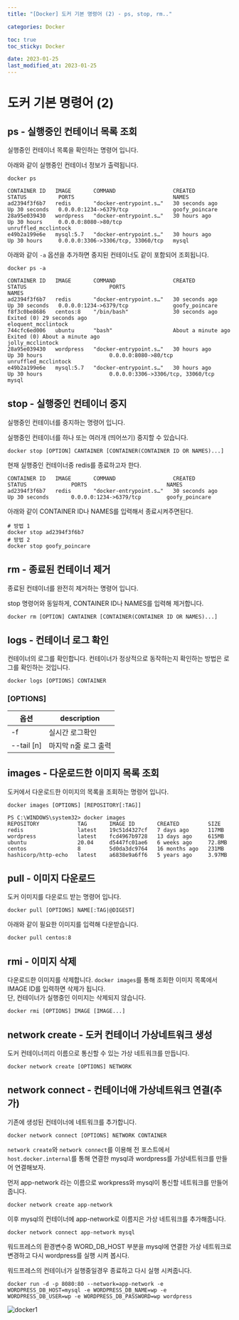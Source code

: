 ```yaml
---
title: "[Docker] 도커 기본 명령어 (2) - ps, stop, rm.."

categories: Docker

toc: true
toc_sticky: Docker

date: 2023-01-25
last_modified_at: 2023-01-25
---
```


# 도커 기본 명령어 (2)

## ps - 실행중인 컨테이너 목록 조회 

실행중인 컨테이너 목록을 확인하는 명령어 입니다.

아래와 같이 실행중인 컨테이너 정보가 출력됩니다.

```shell
docker ps
```

```shell
CONTAINER ID   IMAGE       COMMAND                  CREATED          STATUS          PORTS                               NAMES
ad2394f3f6b7   redis       "docker-entrypoint.s…"   30 seconds ago   Up 30 seconds   0.0.0.0:1234->6379/tcp              goofy_poincare
28a95e039430   wordpress   "docker-entrypoint.s…"   30 hours ago     Up 30 hours     0.0.0.0:8080->80/tcp                unruffled_mcclintock
e49b2a199e6e   mysql:5.7   "docker-entrypoint.s…"   30 hours ago     Up 30 hours     0.0.0.0:3306->3306/tcp, 33060/tcp   mysql
```


아래와 같이 `-a` 옵션을 추가하면 중지된 컨테이너도 같이 포함되어 조회됩니다.

```shell
docker ps -a
```

```shell
CONTAINER ID   IMAGE       COMMAND                  CREATED              STATUS                          PORTS                               NAMES
ad2394f3f6b7   redis       "docker-entrypoint.s…"   30 seconds ago   Up 30 seconds   0.0.0.0:1234->6379/tcp              goofy_poincare
f8f3c0be8686   centos:8    "/bin/bash"              30 seconds ago       Exited (0) 29 seconds ago                                           eloquent_mcclintock
744cfc6ed006   ubuntu      "bash"                   About a minute ago   Exited (0) About a minute ago                                       jolly_mcclintock
28a95e039430   wordpress   "docker-entrypoint.s…"   30 hours ago         Up 30 hours                     0.0.0.0:8080->80/tcp                unruffled_mcclintock
e49b2a199e6e   mysql:5.7   "docker-entrypoint.s…"   30 hours ago         Up 30 hours                     0.0.0.0:3306->3306/tcp, 33060/tcp   mysql
```

## stop - 실행중인 컨테이너 중지

실행중인 컨테이너를 중지하는 명령어 입니다.

실행중인 컨테이너를 하나 또는 여러개 (띄어쓰기) 중지할 수 있습니다.

```shell
docker stop [OPTION] CANTAINER [CONTAINER(CONTAINER ID OR NAMES)...]
```

현재 실행중인 컨테이너중 redis를 종료하고자 한다.

```shell
CONTAINER ID   IMAGE       COMMAND                  CREATED              STATUS              PORTS                         NAMES
ad2394f3f6b7   redis       "docker-entrypoint.s…"   30 seconds ago       Up 30 seconds       0.0.0.0:1234->6379/tcp        goofy_poincare
```

아래와 같이 CONTAINER ID나 NAMES를 입력해서 종료시켜주면된다.

```shell
# 방법 1
docker stop ad2394f3f6b7
# 방법 2
docker stop goofy_poincare
```


## rm - 종료된 컨테이너 제거

종료된 컨테이너를 완전히 제거하는 명령어 입니다.

stop 명령어와 동일하게, CONTAINER ID나 NAMES를 입력해 제거합니다.

```shell
docker rm [OPTION] CANTAINER [CONTAINER(CONTAINER ID OR NAMES)...]
```


## logs - 컨테이너 로그 확인

컨테이너의 로그를 확인합니다. 컨테이너가 정상적으로 동작하는지 확인하는 방법은 로그를 확인하는 것입니다.

```shell
docker logs [OPTIONS] CONTAINER
```

### [OPTIONS]

| 옵션         | description  |
|------------|--------------|
| -f         | 실시간 로그확인     |
| --tail [n] | 마지막 n줄 로그 출력 |


## images - 다운로드한 이미지 목록 조회

도커에서 다운로드한 이미지의 목록을 조회하는 명령어 입니다.

```shell
docker images [OPTIONS] [REPOSITORY[:TAG]]
```

```shell
PS C:\WINDOWS\system32> docker images
REPOSITORY            TAG       IMAGE ID       CREATED         SIZE
redis                 latest    19c51d4327cf   7 days ago      117MB
wordpress             latest    fcd4967b9728   13 days ago     615MB
ubuntu                20.04     d5447fc01ae6   6 weeks ago     72.8MB
centos                8         5d0da3dc9764   16 months ago   231MB
hashicorp/http-echo   latest    a6838e9a6ff6   5 years ago     3.97MB
```


## pull - 이미지 다운로드

도커 이미지를 다운로드 받는 명령어 입니다.

```shell
docker pull [OPTIONS] NAME[:TAG|@DIGEST]
```

아래와 같이 필요한 이미지를 입력해 다운받습니다.

```shell
docker pull centos:8
```


## rmi - 이미지 삭제

다운로드한 이미지를 삭제합니다. `docker images`를 통해 조회한 이미지 목록에서 IMAGE ID를 입력하면 삭제가 됩니다.  
단, 컨테이너가 실행중인 이미지는 삭제되지 않습니다.

```shell
docker rmi [OPTIONS] IMAGE [IMAGE...]
```


## network create - 도커 컨테이너 가상네트워크 생성

도커 컨테이너끼리 이름으로 통신할 수 있는 가상 네트워크를 만듭니다.

```shell
docker network create [OPTIONS] NETWORK
```


## network connect - 컨테이너애 가상네트워크 연결(추가)

기존에 생성된 컨테이너에 네트워크를 추가합니다.

```shell
docker network connect [OPTIONS] NETWORK CONTAINER
```

`network create`와 `network connect`를 이용해 전 포스트에서 `host.docker.internal`를 통해 연결한 mysql과 wordpress를 가상네트워크를 만들어 연결해보자.

먼저 app-network 라는 이름으로 workpress와 mysql이 통신할 네트워크를 만들어 줍니다.

```shell
docker network create app-network
```

이후 mysql의 컨테이너에 app-network로 이름지은 가상 네트워크를 추가해줍니다.

```shell
docker network connect app-network mysql
```

워드프레스의 환경변수중 WORD_DB_HOST 부분을 mysql에 연결한 가상 네트워크로 변경하고 다시 wordpress를 실행 시켜 봅시다.

워드프레스의 컨테이너가 실행중일경우 종료하고 다시 실행 시켜줍니다.

```shell
docker run -d -p 8080:80 --network=app-network -e WORDPRESS_DB_HOST=mysql -e WORDPRESS_DB_NAME=wp -e WORDPRESS_DB_USER=wp -e WORDPRESS_DB_PASSWORD=wp wordpress
```

![docker1]({{site.url}}//assets/image/2023/2023-01/25-docker001.png)
